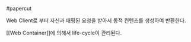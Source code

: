 #papercut 

Web Client로 부터 자신과 매핑된 요청을 받아서 동적 컨텐츠를 생성하여 반환한다.

[[Web Container]]에 의해서 life-cycle이 관리된다.